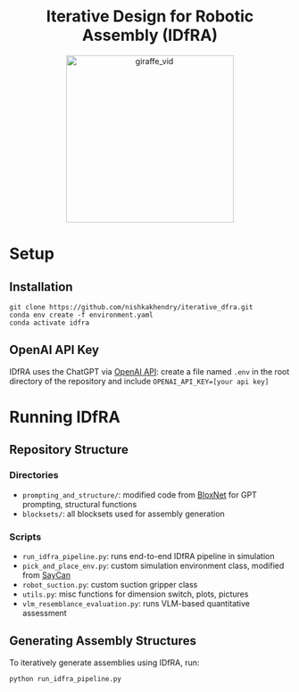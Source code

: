 <h1 align="center">
    Iterative Design for Robotic Assembly (IDfRA)
</h1>

<p align="center">
  <img alt="giraffe_vid" src="assembly_evolution_video/Giraffe_Assembly_Evolution.gif" width="300" />
</p>

# Setup

## Installation
```
git clone https://github.com/nishkakhendry/iterative_dfra.git
conda env create -f environment.yaml
conda activate idfra
```

## OpenAI API Key
IDfRA uses the ChatGPT via [OpenAI API](https://platform.openai.com/docs/quickstart#create-and-export-an-api-key): create a file named ```.env``` in the root directory of the repository and include ```OPENAI_API_KEY=[your api key]```


# Running IDfRA

## Repository Structure
### Directories
- ```prompting_and_structure/```: modified code from [BloxNet](https://github.com/Apgoldberg1/blox-net-coderelease.git) for GPT prompting, structural functions
- ```blocksets/```: all blocksets used for assembly generation
### Scripts
- ```run_idfra_pipeline.py```: runs end-to-end IDfRA pipeline in simulation 
- ```pick_and_place_env.py```: custom simulation environment class, modified from [SayCan](https://github.com/google-research/google-research/tree/master/saycan)
- ```robot_suction.py```: custom suction gripper class
- ```utils.py```: misc functions for dimension switch, plots, pictures 
- ```vlm_resemblance_evaluation.py```: runs VLM-based quantitative assessment

## Generating Assembly Structures
To iteratively generate assemblies using IDfRA, run:
```
python run_idfra_pipeline.py
```
